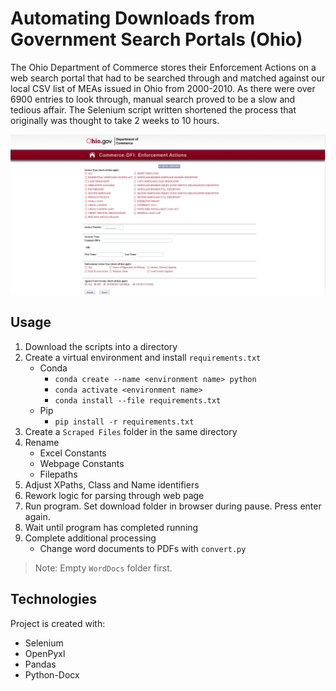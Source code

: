 # Automating Downloads from Government Search Portals (Ohio)
The Ohio Department of Commerce stores their Enforcement Actions on a web search portal that had to be searched through and matched against our local CSV list of MEAs issued in Ohio from 2000-2010. As there were over 6900 entries to look through, manual search proved to be a slow and tedious affair. The Selenium script written shortened the process that originally was thought to take 2 weeks to 10 hours.

![Ohio](Ohio_Web_Page.PNG)

## Usage
1. Download the scripts into a directory
2. Create a virtual environment and install ``requirements.txt``
   * Conda
     * ``conda create --name <environment name> python``
     * ``conda activate <environment name>``
     * ``conda install --file requirements.txt``
   * Pip
     * ``pip install -r requirements.txt``
3. Create a ``Scraped Files`` folder in the same directory
4. Rename 
   * Excel Constants
   * Webpage Constants
   * Filepaths
5. Adjust XPaths, Class and Name identifiers
6. Rework logic for parsing through web page
7. Run program. Set download folder in browser during pause. Press enter again.
8. Wait until program has completed running
9. Complete additional processing
   * Change word documents to PDFs with ``convert.py``
> Note: Empty ``WordDocs`` folder first.

## Technologies
Project is created with:
- Selenium
- OpenPyxl
- Pandas
- Python-Docx